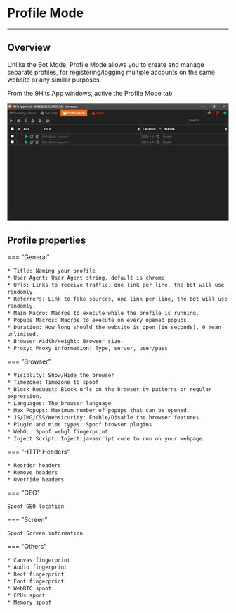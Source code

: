 # Profile Mode

---------


## Overview
Unlike the Bot Mode, Profile Mode allows you to create and manage separate profiles, for registering/logging multiple accounts on the same website or any similar purposes.

From the 9Hits App windows, active the Profile Mode tab

![Profile Mode](../imgs/profile-mode.png)

## Profile properties

=== "General"

    * Title: Naming your profile
    * User Agent: User Agent string, default is chrome
    * Urls: Links to receive traffic, one link per line, the bot will use randomly.
    * Referrers: Link to fake sources, one link per line, the bot will use randomly.
    * Main Macro: Macros to execute while the profile is running.
    * Popups Macros: Macros to execute on every opened popups.
    * Duration: How long should the website is open (in seconds), 0 mean unlimited.
    * Browser Width/Height: Browser size.
    * Proxy: Proxy information: Type, server, user/pass

=== "Browser"

    * Visiblity: Show/Hide the browser
    * Timezone: Timezone to spoof
    * Block Request: Block urls on the browser by patterns or regular expression.
    * Languages: The browser language
    * Max Popups: Maximum number of popups that can be opened.
    * JS/IMG/CSS/Websicurity: Enable/Disable the browser features
    * Plugin and mime types: Spoof browser plugins
    * WebGL: Spoof webgl fingerprint
    * Inject Script: Inject javascript code to run on your webpage.

=== "HTTP Headers"

    * Reorder headers
    * Remove headers
    * Override headers
    
=== "GEO"

    Spoof GEO location

=== "Screen"

    Spoof Screen information

=== "Others"

    * Canvas fingerprint
    * Audio fingerprint
    * Rect fingerprint
    * Font fingerprint
    * WebRTC spoof
    * CPUs spoof
    * Memory spoof